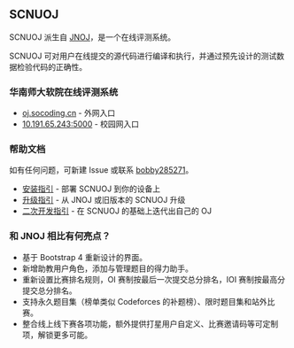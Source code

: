 ## SCNUOJ

SCNUOJ 派生自 [JNOJ](https://github.com/shi-yang/jnoj)，是一个在线评测系统。

SCNUOJ 可对用户在线提交的源代码进行编译和执行，并通过预先设计的测试数据检验代码的正确性。

### 华南师大软院在线评测系统

- [oj.socoding.cn](https://oj.socoding.cn/) - 外网入口
- [10.191.65.243:5000](http://10.191.65.243:5000/) - 校园网入口

### 帮助文档

如有任何问题，可新建 Issue 或联系 [bobby285271](https://github.com/bobby285271)。

- [安装指引](./docs/installation.md) - 部署 SCNUOJ 到你的设备上
- [升级指引](./docs/upgrade.md) - 从 JNOJ 或旧版本的 SCNUOJ 升级
- [二次开发指引](./docs/development.md) - 在 SCNUOJ 的基础上迭代出自己的 OJ

### 和 JNOJ 相比有何亮点？

- 基于 Bootstrap 4 重新设计的界面。
- 新增助教用户角色，添加与管理题目的得力助手。
- 重新设置比赛排名规则，OI 赛制按最后一次提交总分排名，IOI 赛制按最高分提交总分排名。
- 支持永久题目集（榜单类似 Codeforces 的补题榜）、限时题目集和站外比赛。
- 整合线上线下赛各项功能，额外提供打星用户自定义、比赛邀请码等可定制项，解锁更多可能。
